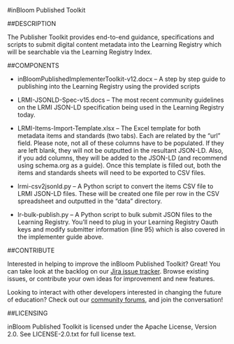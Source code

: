 #inBloom Published Toolkit

##DESCRIPTION

The Publisher Toolkit provides end-to-end guidance, specifications and scripts to submit digital content metadata into the Learning Registry which will be searchable via the Learning Registry Index.

##COMPONENTS

* inBloomPublishedImplementerToolkit-v12.docx – A step by step guide to publishing into the Learning Registry using the provided scripts

* LRMI-JSONLD-Spec-v15.docs – The most recent community guidelines on the LRMI JSON-LD specification being used in the Learning Registry today.

* LRMI-Items-Import-Template.xlsx – The Excel template for both metadata items and standards (two tabs).  Each are related by the “url” field.  Please note, not all of these columns have to be populated.  If they are left blank, they will not be outputted in the resultant JSON-LD.  Also, if you add columns, they will be added to the JSON-LD (and recommend using schema.org as a guide).  Once this template is filled out, both the items and standards sheets will need to be exported to CSV files.

* lrmi-csv2jsonld.py – A Python script to convert the items CSV file to LRMI JSON-LD files.  These will be created one file per row in the CSV spreadsheet and outputted in the “data” directory.

* lr-bulk-publish.py – A Python script to bulk submit JSON files to the Learning Registry.  You’ll need to plug in your Learning Registry Oauth keys and modify submitter information (line 95) which is also covered in the implementer guide above.

##CONTRIBUTE

Interested in helping to improve the inBloom Published Toolkit? Great! You can take look at the backlog on our [Jira issue tracker](https://support.inbloom.org "Jira"). Browse existing issues, or contribute your own ideas for improvement and new features.

Looking to interact with other developers interested in changing the future of education? Check out our [community forums](https://forums.inbloom.org/ "Forums"), and join the conversation!

##LICENSING

inBloom Published Toolkit is licensed under the Apache License, Version 2.0. See LICENSE-2.0.txt for full license text.
